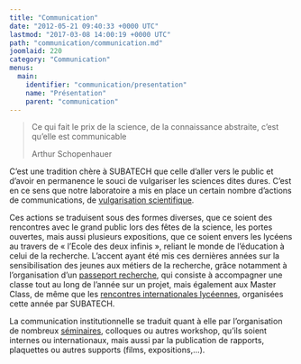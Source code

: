 ```yaml
---
title: "Communication"
date: "2012-05-21 09:40:33 +0000 UTC"
lastmod: "2017-03-08 14:00:19 +0000 UTC"
path: "communication/communication.md"
joomlaid: 220
category: "Communication"
menus:
  main:
    identifier: "communication/presentation"
    name: "Présentation"
    parent: "communication"
---
```

> Ce qui fait le prix de la science, de la connaissance abstraite, c’est qu’elle est communicable
> 
> Arthur Schopenhauer

C’est une tradition chère à SUBATECH que celle d’aller vers le public et d’avoir en permanence le souci de vulgariser les sciences dites dures. C’est en ce sens que notre laboratoire a mis en place un certain nombre d’actions de communications, de [vulgarisation scientifique](/recherche/xenon/equipements-methodes-techniques).

Ces actions se traduisent sous des formes diverses, que ce soient des rencontres avec le grand public lors des fêtes de la science, les portes ouvertes, mais aussi plusieurs expositions, que ce soient envers les lycéens au travers de « l’Ecole des deux infinis », reliant le monde de l’éducation à celui de la recherche. L’accent ayant été mis ces dernières années sur la sensibilisation des jeunes aux métiers de la recherche, grâce notamment à l’organisation d’un [passeport recherche](http://www.prun.net/labo-des-savoirs/passeport-recherche-2012--le-lhc/), qui consiste à accompagner une classe tout au long de l’année sur un projet, mais également aux Master Class, de même que les [rencontres internationales lycéennes](http://www.lesateliersdelaradioprotection.com/spip.php?article1), organisées cette année par SUBATECH.

La communication institutionnelle se traduit quant à elle par l’organisation de nombreux [séminaires](index.php?option=com_subatech&view=seminars&Itemid=323), colloques ou autres workshop, qu’ils soient internes ou internationaux, mais aussi par la publication de rapports, plaquettes ou autres supports (films, expositions,…).
